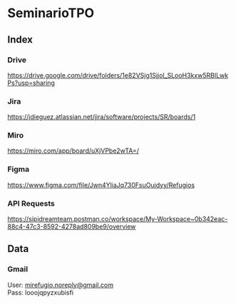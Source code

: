 # SeminarioTPO

## Index

### Drive
https://drive.google.com/drive/folders/1e82VSjg1Sjjol_SLooH3kxw5RBILwkPs?usp=sharing

### Jira
https://jdieguez.atlassian.net/jira/software/projects/SR/boards/1

### Miro
https://miro.com/app/board/uXjVPbe2wTA=/

### Figma
https://www.figma.com/file/Jwn4YliaJq730FsuOujdyy/Refugios

### API Requests
https://sipidreamteam.postman.co/workspace/My-Workspace~0b342eac-88c4-47c3-8592-4278ad809be9/overview

## Data

### Gmail
User: mirefugio.noreply@gmail.com \
Pass: looojqpyzxubisfi
